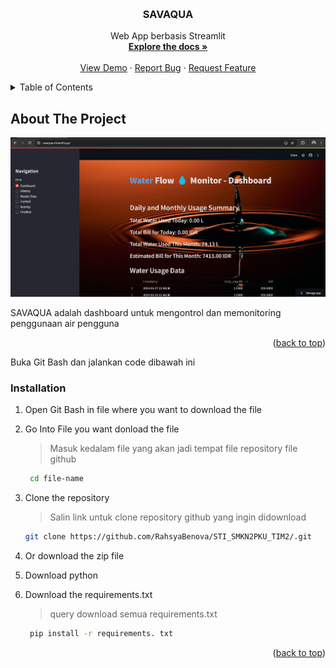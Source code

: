 <!-- Improved compatibility of back to top link: See: https://github.com/othneildrew/Best-README-Template/pull/73 -->

<a id="readme-top"></a>

<!--
*** Thanks for checking out the Best-README-Template. If you have a suggestion
*** that would make this better, please fork the repo and create a pull request
*** or simply open an issue with the tag "enhancement".
*** Don't forget to give the project a star!
*** Thanks again! Now go create something AMAZING! :D
-->

<!-- PROJECT SHIELDS -->
<!--
*** I'm using markdown "reference style" links for readability.
*** Reference links are enclosed in brackets [ ] instead of parentheses ( ).
*** See the bottom of this document for the declaration of the reference variables
*** for contributors-url, forks-url, etc. This is an optional, concise syntax you may use.
*** https://www.markdownguide.org/basic-syntax/#reference-style-links
-->


<!-- PROJECT LOGO -->
<br />
<div align="center">

<h3 align="center">SAVAQUA</h3>

  <p align="center">
    Web App berbasis Streamlit
    <br />
    <a href="https://github.com/RahsyaBenova/STI_SMKN2PKU_TIM2/"><strong>Explore the docs »</strong></a>
    <br />
    <br />
    <a href="https://savaqua.streamlit.app">View Demo</a>
    ·
    <a href="https://github.com/RahsyaBenova/STI_SMKN2PKU_TIM2//issues/new?labels=bug&template=bug-report---.md">Report Bug</a>
    ·
    <a href="https://github.com/RahsyaBenova/STI_SMKN2PKU_TIM2//issues/new?labels=enhancement&template=feature-request---.md">Request Feature</a>
  </p>
</div>

<!-- TABLE OF CONTENTS -->
<details>
  <summary>Table of Contents</summary>
  <ol>
    <li>
      <a href="#about-the-project">About The Project</a>
      <ul>
        <li><a href="#built-with">Built With</a></li>
      </ul>
    </li>
    <li>
      <a href="#getting-started">Getting Started</a>
      <ul>
        <li><a href="#prerequisites">Prerequisites</a></li>
        <li><a href="#Installation">Installation</a></li>
      </ul>
    </li>
    <li><a href="#acknowledgments">Acknowledgments</a></li>
  </ol>
</details>

<!-- ABOUT THE PROJECT -->

## About The Project

[![SAVAQUA][product-screenshot]]()

SAVAQUA adalah dashboard untuk mengontrol dan memonitoring penggunaan air pengguna

<p align="right">(<a href="#readme-top">back to top</a>)</p>

<!-- GETTING STARTED -->

Buka Git Bash dan jalankan code dibawah ini

### Installation

1. Open Git Bash in file where you want to download the file

2. Go Into File you want donload the file

   > Masuk kedalam file yang akan jadi tempat file repository file github

   ```sh
    cd file-name
   ```

3. Clone the repository

   > Salin link untuk clone repository github yang ingin didownload

   ```sh
   git clone https://github.com/RahsyaBenova/STI_SMKN2PKU_TIM2/.git
   ```

4. Or download the zip file

5. Download python

6. Download the requirements.txt

   > query download semua requirements.txt

   ```sh
    pip install -r requirements. txt 
   ```




<p align="right">(<a href="#readme-top">back to top</a>)</p>

<!-- MARKDOWN LINKS & IMAGES -->
<!-- https://www.markdownguide.org/basic-syntax/#reference-style-links -->

[product-screenshot]: assets/img/dashboard_savaqua.png
[Next.js]: https://img.shields.io/badge/next.js-000000?style=for-the-badge&logo=nextdotjs&logoColor=white
[Next-url]: https://nextjs.org/
[React.js]: https://img.shields.io/badge/React-20232A?style=for-the-badge&logo=react&logoColor=61DAFB
[React-url]: https://reactjs.org/
[Vue.js]: https://img.shields.io/badge/Vue.js-35495E?style=for-the-badge&logo=vuedotjs&logoColor=4FC08D
[Vue-url]: https://vuejs.org/
[Angular.io]: https://img.shields.io/badge/Angular-DD0031?style=for-the-badge&logo=angular&logoColor=white
[Angular-url]: https://angular.io/
[Svelte.dev]: https://img.shields.io/badge/Svelte-4A4A55?style=for-the-badge&logo=svelte&logoColor=FF3E00
[Svelte-url]: https://svelte.dev/
[Laravel.com]: https://img.shields.io/badge/Laravel-FF2D20?style=for-the-badge&logo=laravel&logoColor=white
[Laravel-url]: https://laravel.com
[Bootstrap.com]: https://img.shields.io/badge/Bootstrap-563D7C?style=for-the-badge&logo=bootstrap&logoColor=white
[Bootstrap-url]: https://getbootstrap.com
[JQuery.com]: https://img.shields.io/badge/jQuery-0769AD?style=for-the-badge&logo=jquery&logoColor=white
[JQuery-url]: https://jquery.com
[Php-url]: https://www.php.net/
[Php.com]: https://www.php.net/
[git-url]: https://git-scm.com/downloads
